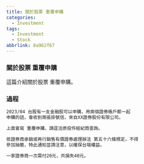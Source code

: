 ```yaml
---
title: 關於股票 重覆申購
categories:
  - Investment
tags:
  - Investment
  - Stock
abbrlink: 8a962f67
---
```

### 關於股票 重覆申購
<!--more-->
這篇介紹關於股票 重覆申購。

### 過程
```sh
2023/04 台股有一支金融股可以申購，用兩個證券帳戶都一起
申購的話，會收到兩張掛號信，來自XX證券股份有限公司。

上面會寫 重覆申購，請逕洽原投件經紀商查詢。

依證券商承銷或再行銷售有價證券處理辦法 第五十六條規定，不得
參加抽籤，特此通知並請注意，以確保台端權益。

一家證券商一次需付20元，共損失40元。
```
